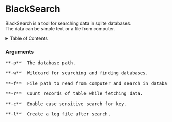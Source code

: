 # BlackSearch
BlackSearch is a tool for searching data in sqlite databases. </br>
The data can be simple text or a file from computer.

<details>
  <summary>Table of Contents</summary>
  <ul>
    <li><a href="#fixed-bugs">Fixed bugs</a></li>
    <li><a href="#installation">Installation</a></li>
    <li><a href="#packages">Packages</a></li>
    <li><a href="#usages">Usages</a></li>
  </ul>
</details>


### Arguments
<pre>
**-p**  The database path.  </br>
**-w**  Wildcard for searching and finding databases. </br>
**-f**  File path to read from computer and search in database. </br>
**-r**  Count records of table while fetching data. </br>
**-c**  Enable case sensitive search for key. </br>
**-l**  Create a log file after search. </br>
</pre>
